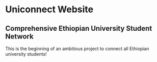 # Uniconnect Website
## Comprehensive Ethiopian University Student Network

This is the beginning of an ambitious project to connect all Ethiopian university students!
